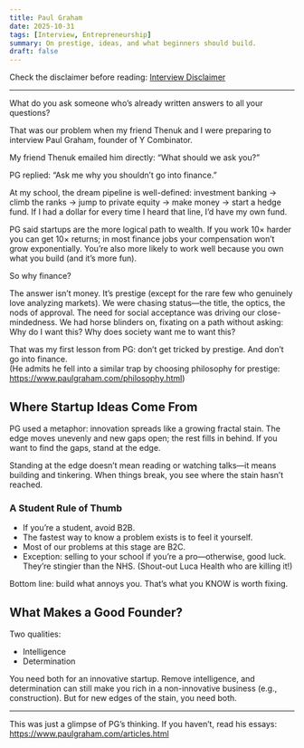 ```yaml
---
title: Paul Graham
date: 2025-10-31
tags: [Interview, Entrepreneurship]
summary: On prestige, ideas, and what beginners should build.
draft: false
---
```

Check the disclaimer before reading: [Interview Disclaimer](/disclaimer)

---

What do you ask someone who’s already written answers to all your questions?

That was our problem when my friend Thenuk and I were preparing to interview Paul Graham, founder of Y Combinator. 

My friend Thenuk emailed him directly: “What should we ask you?”

PG replied: “Ask me why you shouldn’t go into finance.”

At my school, the dream pipeline is well-defined: investment banking → climb the ranks → jump to private equity → make money → start a hedge fund. If I had a dollar for every time I heard that line, I’d have my own fund.

PG said startups are the more logical path to wealth. If you work 10× harder you can get 10× returns; in most finance jobs your compensation won’t grow exponentially. You’re also more likely to work well because you own what you build (and it’s more fun).

So why finance?

The answer isn’t money. It’s prestige (except for the rare few who genuinely love analyzing markets). We were chasing status—the title, the optics, the nods of approval. The need for social acceptance was driving our close-mindedness. We had horse blinders on, fixating on a path without asking: Why do I want this? Why does society want me to want this?

That was my first lesson from PG: don’t get tricked by prestige. And don’t go into finance.  
(He admits he fell into a similar trap by choosing philosophy for prestige: <https://www.paulgraham.com/philosophy.html>)

## Where Startup Ideas Come From

PG used a metaphor: innovation spreads like a growing fractal stain. The edge moves unevenly and new gaps open; the rest fills in behind. If you want to find the gaps, stand at the edge.

Standing at the edge doesn’t mean reading or watching talks—it means building and tinkering. When things break, you see where the stain hasn’t reached.

### A Student Rule of Thumb

- If you’re a student, avoid B2B.
- The fastest way to know a problem exists is to feel it yourself.
- Most of our problems at this stage are B2C.
- Exception: selling to your school if you’re a pro—otherwise, good luck. They’re stingier than the NHS. (Shout-out Luca Health who are killing it!)

Bottom line: build what annoys you. That’s what you KNOW is worth fixing.

## What Makes a Good Founder?

Two qualities:

- Intelligence
- Determination

You need both for an innovative startup. Remove intelligence, and determination can still make you rich in a non-innovative business (e.g., construction). But for new edges of the stain, you need both.

---

This was just a glimpse of PG’s thinking. If you haven’t, read his essays: <https://www.paulgraham.com/articles.html>
